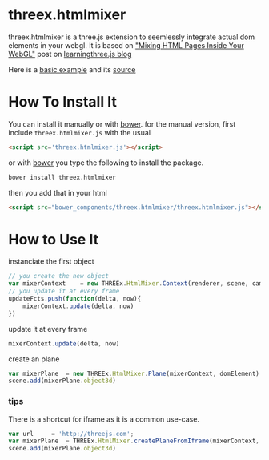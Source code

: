threex.htmlmixer
================

threex.htmlmixer is a three.js extension to seemlessly integrate actual dom elements in your webgl.
It is based on 
["Mixing HTML Pages Inside Your WebGL"](http://learningthreejs.com/blog/2013/04/30/closing-the-gap-between-html-and-webgl/)
post on [learningthree.js blog](http://learningthreejs.com)

Here is a [basic example](http://jeromeetienne.github.io/threex.htmlmixer/examples/basic.html) and its [source](https://github.com/jeromeetienne/threex.htmlmixer/blob/master/examples/basic.html)

How To Install It
=================

You can install it manually or with
[bower](http://bower.io/).
for the manual version, first include ```threex.htmlmixer.js``` with the usual

```html
<script src='threex.htmlmixer.js'></script>
```

or with
[bower](http://bower.io/) 
you type the following to install the package.

```bash
bower install threex.htmlmixer
```

then you add that in your html

```html
<script src="bower_components/threex.htmlmixer/threex.htmlmixer.js"></script>
```


How to Use It
=============

instanciate the first object

```javascript
// you create the new object
var mixerContext	= new THREEx.HtmlMixer.Context(renderer, scene, camera)
// you update it at every frame
updateFcts.push(function(delta, now){
	mixerContext.update(delta, now)
})
```

update it at every frame

```javascript
mixerContext.update(delta, now)
```

create an plane

```javascript
var mixerPlane	= new THREEx.HtmlMixer.Plane(mixerContext, domElement)
scene.add(mixerPlane.object3d)
```

### tips
There is a shortcut for iframe as it is a common use-case.

```javascript
var url		= 'http://threejs.com';
var mixerPlane	= THREEx.HtmlMixer.createPlaneFromIframe(mixerContext, url)
scene.add(mixerPlane.object3d)
```
